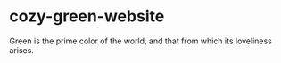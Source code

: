 # cozy-green-website
Green is the prime color of the world, and that from which its loveliness arises.
